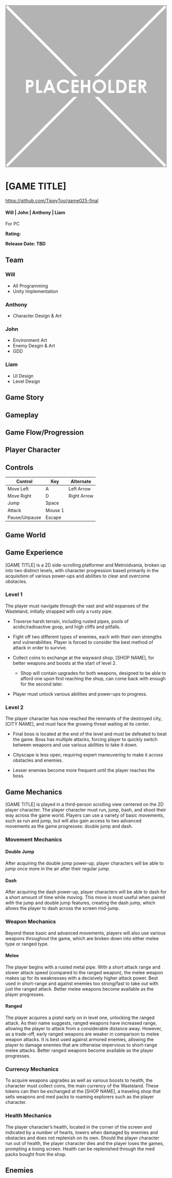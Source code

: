 ![Placeholder image](./README%20images/Placeholder.png)
# [GAME TITLE]

https://github.com/TippyToo/game025-final

#### Will | John | Anthony | Liam

For PC

**Rating:**

**Release Date: TBD**

## Team

### Will
- All Programming
- Unity Implementation

### Anthony
- Character Design & Art

### John
- Environment Art
- Enemy Desgin & Art
- GDD

### Liam
- UI Design
- Level Design

## Game Story

## Gameplay

## Game Flow/Progression

## Player Character

## Controls

<!-- ![Placeholder controls](./README%20images/Blank-extended-keyboard.svg.png) -->

| Control       | Key     | Alternate   |
| ------------- | ------- | ----------- |
| Move Left     | A       | Left Arrow  |
| Move Right    | D       | Right Arrow |
| Jump          | Space   |             |
| Attack        | Mouse 1 |             |
| Pause/Unpause | Escape  |             |


## Game World

## Game Experience

[GAME TITLE] is a 2D side-scrolling platformer and Metroidvania, broken up into two distinct levels, with character progression based primarily in the acquisition of various power-ups and abilities to clear and overcome obstacles.

### Level 1
The player must navigate through the vast and wild expanses of the Wasteland, initially strapped with only a rusty pipe.
- Traverse harsh terrain, including rusted pipes, pools of acidic/radioactive goop, and high cliffs and pitfalls.  

- Fight off two different types of enemies, each with their own strengths and vulnerabilities. Player is forced to consider the best method of attack in order to survive.  

- Collect coins to exchange at the wayward shop, [SHOP NAME], for better weapons and boosts at the start of level 2.

    - Shop will contain upgrades for both weapons, designed to be able to afford one upon first reaching the shop, can come back with enough for the second later.

- Player must unlock various abilities and power-ups to progress.

### Level 2
The player character has now reached the remnants of the destroyed city, [CITY NAME], and must face the growing threat waiting at its center.

- Final boss is located at the end of the level and must be defeated to beat the game. Boss has multiple attacks, forcing player to quickly switch between weapons and use various abilities to take it down.  

- Cityscape is less open, requiring expert maneuvering to make it across obstacles and enemies. 

- Lesser enemies become more frequent until the player reaches the boss.

## Game Mechanics

[GAME TITLE] is played in a third-person scrolling view centered on the 2D player character. The player character must run, jump, bash, and shoot their way across the game world. Players can use a variety of basic movements, such as run and jump, but will also gain access to two advanced movements as the game progresses: double jump and dash.

### Movement Mechanics

#### Double Jump

After acquiring the double jump power-up, player characters will be able to jump once more in the air after their regular jump.

#### Dash

After acquiring the dash power-up, player characters will be able to dash for a short amount of time while moving. This move is most useful when paired with the jump and double jump features, creating the dash jump, which allows the player to dash across the screen mid-jump.

### Weapon Mechanics

Beyond these basic and advanced movements, players will also use various weapons throughout the game, which are broken down into either melee type or ranged type.

#### Melee

The player begins with a rusted metal pipe. With a short attack range and slower attack speed (compared to the ranged weapon), the melee weapon makes up for its weaknesses with a decisively higher attack power. Best used in short-range and against enemies too strong/fast to take out with just the ranged attack. Better melee weapons become available as the player progresses.

#### Ranged

The player acquires a pistol early on in level one, unlocking the ranged attack. As their name suggests, ranged weapons have increased range, allowing the player to attack from a considerable distance away. However, as a trade-off, early ranged weapons are weaker in comparison to melee weapon attacks. It is best used against armored enemies, allowing the player to damage enemies that are otherwise impervious to short-range melee attacks. Better ranged weapons become available as the player progresses.

### Currency Mechanics

To acquire weapons upgrades as well as various boosts to health, the character must collect coins, the main currency of the Wasteland. These tokens can then be exchanged at the [SHOP NAME], a traveling shop that sells weapons and med packs to roaming explorers such as the player character.

### Health Mechanics

The player character’s health, located in the corner of the screen and indicated by a number of hearts, lowers when damaged by enemies and obstacles and does not replenish on its own. Should the player character run out of health, the player character dies and the player loses the games, prompting a losing screen. Health can be replenished through the med packs bought from the shop.

## Enemies
